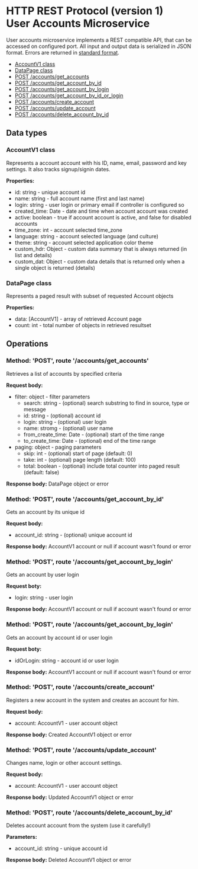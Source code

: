# HTTP REST Protocol (version 1) <br/> User Accounts Microservice

User accounts microservice implements a REST compatible API, that can be accessed on configured port.
All input and output data is serialized in JSON format. Errors are returned in [standard format]().

* [AccountV1 class](#class1)
* [DataPage<AccountV1> class](#class2)
* [POST /accounts/get_accounts](#operation1)
* [POST /accounts/get_account_by_id](#operation2)
* [POST /accounts/get_account_by_login](#operation3)
* [POST /accounts/get_account_by_id_or_login](#operation4)
* [POST /accounts/create_account](#operation5)
* [POST /accounts/update_account](#operation6)
* [POST /accounts/delete_account_by_id](#operation7)

## Data types

### <a name="class1"></a> AccountV1 class

Represents a account account with his ID, name, email, password and key settings.
It also tracks signup/signin dates. 

**Properties:**
- id: string - unique account id
- name: string - full account name (first and last name)
- login: string - user login or primary email if controller is configured so
- created_time: Date - date and time when account account was created
- active: boolean - true if account account is active, and false for disabled accounts
- time_zone: int - account selected time_zone
- language: string - account selected language (and culture)
- theme: string - account selected application color theme
- custom_hdr: Object - custom data summary that is always returned (in list and details)
- custom_dat: Object - custom data details that is returned only when a single object is returned (details)

### <a name="class2"></a> DataPage<AccountV1> class

Represents a paged result with subset of requested Account objects

**Properties:**
- data: [AccountV1] - array of retrieved Account page
- count: int - total number of objects in retrieved resultset

## Operations

### <a name="operation1"></a> Method: 'POST', route '/accounts/get_accounts'

Retrieves a list of accounts by specified criteria

**Request body:**
- filter: object - filter parameters
  - search: string - (optional) search substring to find in source, type or message
  - id: string - (optional) account id
  - login: string - (optional) user login
  - name: stromg - (optional) user name
  - from\_create\_time: Date - (optional) start of the time range
  - to\_create\_time: Date - (optional) end of the time range
- paging: object - paging parameters
  - skip: int - (optional) start of page (default: 0)
  - take: int - (optional) page length (default: 100)
  - total: boolean - (optional) include total counter into paged result (default: false)

**Response body:**
DataPage<AccountV1> object or error

### <a name="operation2"></a> Method: 'POST', route '/accounts/get\_account\_by_id'

Gets an account by its unique id

**Request body:**
- account_id: string - (optional) unique account id

**Response body:**
AccountV1 account or null if account wasn't found or error

### <a name="operation3"></a> Method: 'POST', route '/accounts/get\_account\_by_login'

Gets an account by user login

**Request boty:**
- login: string - user login

**Response body:**
AccountV1 account or null if account wasn't found or error

### <a name="operation4"></a> Method: 'POST', route '/accounts/get\_account\_by_login'

Gets an account by account id or user login

**Request boty:**
- idOrLogin: string - account id or user login

**Response body:**
AccountV1 account or null if account wasn't found or error

### <a name="operation5"></a> Method: 'POST', route '/accounts/create_account'

Registers a new account in the system and creates an account for him.

**Request body:**
- account: AccountV1 - user account object

**Response body:**
Created AccountV1 object or error

### <a name="operation6"></a> Method: 'POST', route '/accounts/update_account'

Changes name, login or other account settings.

**Request body:**
- account: AccountV1 - user account object

**Response body:**
Updated AccountV1 object or error

### <a name="operation7"></a> Method: 'POST', route '/accounts/delete\_account\_by_id'

Deletes account account from the system (use it carefully!)

**Parameters:** 
- account_id: string - unique account id

**Response body:**
Deleted AccountV1 object or error
